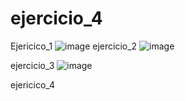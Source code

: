 # ejercicio_4

Ejericico_1
![image](https://user-images.githubusercontent.com/101757213/165390213-eb37c2ad-e47f-47a4-831c-eeffb6255a23.png)
ejercicio_2
![image](https://user-images.githubusercontent.com/101757213/165390387-78cb133b-6715-4824-a2db-98b0954cf6e5.png)

ejercicio_3
![image](https://user-images.githubusercontent.com/101757213/165390413-084ee7e9-2b5c-4dc0-8490-709c602b9cdb.png)

ejericico_4
